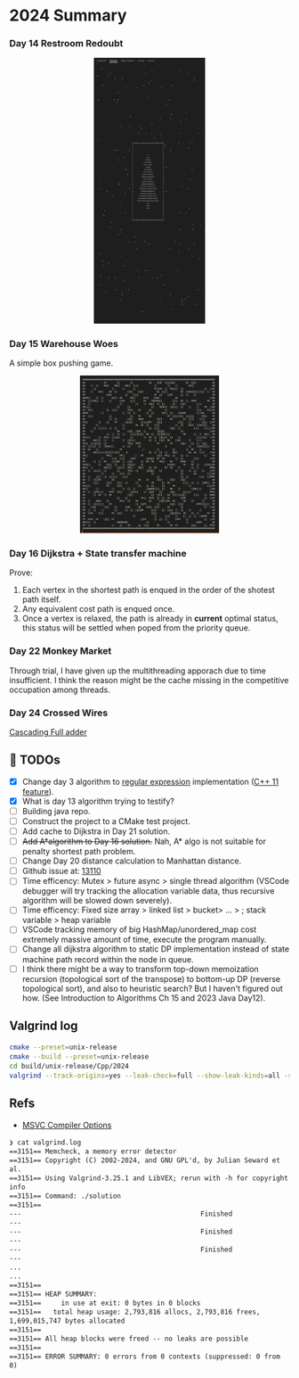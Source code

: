 # 2024 Summary

### Day 14 Restroom Redoubt

<div align="center">
  <img src="images/ChristmasTree.png" alt="Merry Christmas!" width="200" />
</div>

### Day 15 Warehouse Woes

A simple box pushing game.
<div align="center">
  <img src="images/PushBox.png" alt="Push Box!" width="250" />
</div>

### Day 16 Dijkstra + State transfer machine

Prove:

1. Each vertex in the shortest path is enqued in the order of the shotest path itself.
2. Any equivalent cost path is enqued once.
3. Once a vertex is relaxed, the path is already in **current** optimal status, this status will be settled when poped from the priority queue.

### Day 22 Monkey Market

Through trial, I have given up the multithreading apporach due to time insufficient. I think the reason might be the cache missing in the competitive occupation among threads.

### Day 24 Crossed Wires

[Cascading Full adder](./main/year2024/Day24/GatesVisualize.md)

## 📆 TODOs

- [x] Change day 3 algorithm to [regular expression](https://en.cppreference.com/w/cpp/regex/ecmascript) implementation ([C++ 11 feature](https://en.cppreference.com/w/cpp/regex)).
- [x] What is day 13 algorithm trying to testify?
- [ ] Building java repo.
- [ ] Construct the project to a CMake test project.
- [ ] Add cache to Dijkstra in Day 21 solution.
- [ ] ~~Add A*algorithm to Day 16 solution.~~ Nah, A* algo is not suitable for penalty shortest path problem.
- [ ] Change Day 20 distance calculation to Manhattan distance.
- [ ] Github issue at: [13110](https://github.com/microsoft/vscode-cpptools/issues/13110)
- [ ] Time efficency: Mutex > future async > single thread algorithm (VSCode debugger will try tracking the allocation variable data, thus recursive algorithm will be slowed down severely).
- [ ] Time efficency: Fixed size array > linked list > bucket> ... > ; stack variable > heap variable
- [ ] VSCode tracking memory of big HashMap/unordered_map cost extremely massive amount of time, execute the program manually.
- [ ] Change all dijkstra algorithm to static DP implementation instead of state machine path record within the node in queue.
- [ ] I think there might be a way to transform top-down memoization recursion (topological sort of the transpose) to bottom-up DP (reverse topological sort), and also to heuristic search? But I haven't figured out how. (See Introduction to Algorithms Ch 15 and 2023 Java Day12).

<!-- <div id="TODOList" style="transform: translateX(30px);padding-bottom: 20px">
    <input type="checkbox" checked="true" disabled="true" >Change day 3 algorithm to <a href="https://en.cppreference.com/w/cpp/regex/ecmascript">regular expression</a> implementation <a href="https://en.cppreference.com/w/cpp/regex">(C++ 11 feature)</a>.<br>
    <input type="checkbox" disabled="true" >What is day 13 algorithm trying to testify?<br>
    <input type="checkbox" disabled="true" >Get a lisence.<br>
    <input type="checkbox" disabled="true" >Construct the project to a CMake test project.<br>
    <input type="checkbox" disabled="true" >Add cache to Dijkstra in Day 21 solution.<br>
    <input type="checkbox" disabled="true" >Github issue at: <a href="https://github.com/microsoft/vscode-cpptools/issues/13110">13110</a><br>
    <input type="checkbox" disabled="true" >Mutex > future async > normal algorithm (vscode debugger will try tracking the calling stack, thus recursive algorithm will be slowed down serverely)<br>
</div> -->

## Valgrind log

```bash
cmake --preset=unix-release
cmake --build --preset=unix-release
cd build/unix-release/Cpp/2024
valgrind --track-origins=yes --leak-check=full --show-leak-kinds=all -s ./solution > out.log 2> valgrind.log
```

## Refs
- [MSVC Compiler Options](https://learn.microsoft.com/en-us/cpp/build/reference/compiler-options-listed-alphabetically?view=msvc-170)

```log
❯ cat valgrind.log 
==3151== Memcheck, a memory error detector
==3151== Copyright (C) 2002-2024, and GNU GPL'd, by Julian Seward et al.
==3151== Using Valgrind-3.25.1 and LibVEX; rerun with -h for copyright info
==3151== Command: ./solution
==3151==
---                                             Finished                                                ---
---                                             Finished                                                ---
---                                             Finished                                                ---
...
...
==3151==
==3151== HEAP SUMMARY:
==3151==     in use at exit: 0 bytes in 0 blocks
==3151==   total heap usage: 2,793,816 allocs, 2,793,816 frees, 1,699,015,747 bytes allocated
==3151==
==3151== All heap blocks were freed -- no leaks are possible
==3151==
==3151== ERROR SUMMARY: 0 errors from 0 contexts (suppressed: 0 from 0)
```